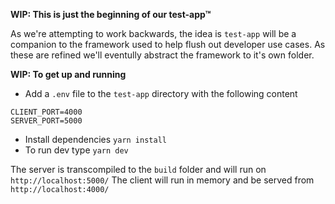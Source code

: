 **WIP: This is just the beginning of our test-app™**

As we're attempting to work backwards, the idea is `test-app` will be a companion to the framework used to help flush out developer use cases. As these are refined we'll eventully abstract the framework to it's own folder.

**WIP: To get up and running**

- Add a `.env` file to the `test-app` directory with the following content

```
CLIENT_PORT=4000
SERVER_PORT=5000
```

- Install dependencies `yarn install`
- To run dev type `yarn dev`

The server is transcompiled to the `build` folder and will run on `http://localhost:5000/`
The client will run in memory and be served from `http://localhost:4000/`

